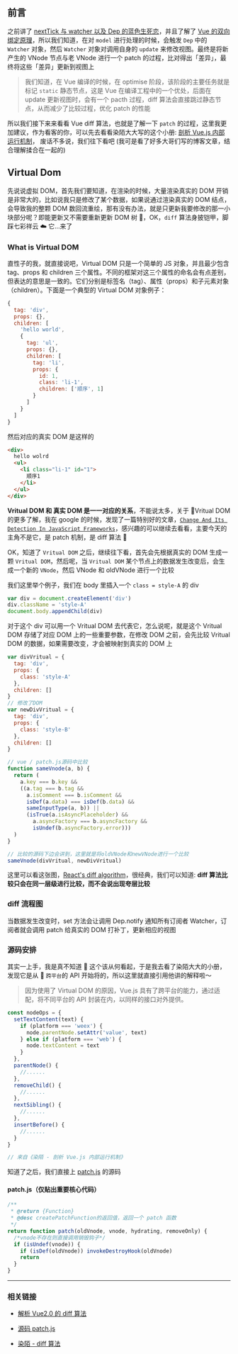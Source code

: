 ## 前言

之前讲了 [nextTick 与 watcher 以及 Dep 的蓝色生死恋](https://github.com/PDKSophia/blog.io/blob/master/Vue%E7%AC%94%E8%AE%B0/Vue%E7%AF%87-nextTick%E4%B8%8Ewatcher%E4%BB%A5%E5%8F%8ADep%E7%9A%84%E8%93%9D%E8%89%B2%E7%94%9F%E6%AD%BB%E6%81%8B.md)，并且了解了 [Vue 的双向绑定原理](https://github.com/PDKSophia/blog.io/blob/master/Vue%E7%AC%94%E8%AE%B0/Vue%E7%AF%87-%E6%95%B0%E6%8D%AE%E5%8F%8C%E5%90%91%E7%BB%91%E5%AE%9A%E5%8E%9F%E7%90%86.md)，所以我们知道，在对 `model` 进行处理的时候，会触发 `Dep` 中的 `Watcher` 对象，然后 `Watcher` 对象对调用自身的 `update` 来修改视图。最终是将新产生的 VNode 节点与老 VNode 进行一个 patch 的过程，比对得出「差异」，最终将这些「差异」更新到视图上

> 我们知道，在 Vue 编译的时候，在 optimise 阶段，该阶段的主要任务就是标记 `static` 静态节点，这是 Vue 在编译工程中的一个优处，后面在 update 更新视图时，会有一个 pacth 过程，diff 算法会直接跳过静态节点，从而减少了比较过程，优化 patch 的性能

所以我们接下来来看看 Vue diff 算法，也就是了解一下 `patch` 的过程，这里我更加建议，作为看客的你，可以先去看看染陌大大写的这个小册: [剖析 Vue.js 内部运行机制](https://juejin.im/book/5a36661851882538e2259c0f/section/5a3bb17ff265da432529796a)， 废话不多说，我们往下看吧 (我可是看了好多大哥们写的博客文章，结合理解揉合在一起的)

## Virtual Dom

先说说虚拟 DOM，首先我们要知道，在渲染的时候，大量渲染真实的 DOM 开销是非常大的，比如说我只是修改了某个数据，如果说通过渲染真实的 DOM 结点，会导致我的整颗 DOM 数回流重绘，那有没有办法，就是只更新我要修改的那一小块部分呢？即能更新又不需要重新更新 DOM 树 🌲，OK，`diff` 算法身披铠甲，脚踩七彩祥云 ☁️ 它...来了

### What is Virtual DOM

直性子的我，就直接说吧，Virtual DOM 只是一个简单的 JS 对象，并且最少包含 tag、props 和 children 三个属性。不同的框架对这三个属性的命名会有点差别，但表达的意思是一致的。它们分别是标签名（tag）、属性（props）和子元素对象（children）。下面是一个典型的 Virtual DOM 对象例子：

```javascript
{
  tag: 'div',
  props: {},
  children: [
    'hello world',
    {
      tag: 'ul',
      props: {},
      children: [
        tag: 'li',
        props: {
          id: 1,
          class: 'li-1',
          children: ['顺序', 1]
        }
      ]
    }
  ]
}
```

然后对应的真实 DOM 是这样的

```html
<div>
  hello wolrd
  <ul>
    <li class="li-1" id="1">
      顺序1
    </li>
  </ul>
</div>
```

**Vritual DOM 和 真实 DOM 是一一对应的关系**，不能说太多，关于 Vritual DOM 的更多了解，我在 google 的时候，发现了一篇特别好的文章，[`Change And Its Detection In JavaScript Frameworks`](http://teropa.info/blog/2015/03/02/change-and-its-detection-in-javascript-frameworks.html)，感兴趣的可以继续去看看，主要今天的主角不是它，是 patch 机制，是 diff 算法 👏

OK，知道了 `Vritual DOM` 之后，继续往下看，首先会先根据真实的 DOM 生成一颗 `Vritual DOM`，然后呢，当 `Vritual DOM` 某个节点上的数据发生改变后，会生成一个新的 `VNode`，然后 VNode 和 oldVNode 进行一个比较

我们这里举个例子，我们在 body 里插入一个 `class = style-A` 的 div

```javascript
var div = document.createElement('div')
div.className = 'style-A'
document.body.appendChild(div)
```

对于这个 div 可以用一个 Vritual DOM 去代表它，怎么说呢，就是这个 Vritual DOM 存储了对应 DOM 上的一些重要参数，在修改 DOM 之前，会先比较 Vritual DOM 的数据，如果需要改变，才会被映射到真实的 DOM 上

```javascript
var divVritual = {
  tag: 'div',
  props: {
    class: 'style-A'
  },
  children: []
}
// 修改了DOM
var newDivVritual = {
  tag: 'div',
  props: {
    class: 'style-B'
  },
  children: []
}

// vue / patch.js源码中比较
function sameVnode(a, b) {
  return (
    a.key === b.key &&
    ((a.tag === b.tag &&
      a.isComment === b.isComment &&
      isDef(a.data) === isDef(b.data) &&
      sameInputType(a, b)) ||
      (isTrue(a.isAsyncPlaceholder) &&
        a.asyncFactory === b.asyncFactory &&
        isUndef(b.asyncFactory.error)))
  )
}

// 比较的源码下边会讲到，这里就是将oldVNode和newVNode进行一个比较
sameVnode(divVritual, newDivVritual)
```

这里可以看这张图，[React's diff algorithm](https://calendar.perfplanet.com/2013/diff/)，很经典，我们可以知道: **diff 算法比较只会在同一层级进行比较，而不会说出现夸层比较**

<div align='center'>
<!-- <img src='https://github.com/PDKSophia/blog.io/raw/master/image/diff-1.png' width='450' height='250' /> -->
</div>

### diff 流程图

当数据发生改变时，set 方法会让调用 Dep.notify 通知所有订阅者 Watcher，订阅者就会调用 patch 给真实的 DOM 打补丁，更新相应的视图

<div align='center'>
<!-- <img src='https://github.com/PDKSophia/blog.io/raw/master/image/diff-2.png' width='550' height='550' /> -->
</div>

### 源码安排

其实一上手，我是真不知道  这个该从何看起，于是我去看了染陌大大的小册，发现它是从  `跨平台`的 API 开始将的，所以这里就直接引用他讲的解释啦～

> 因为使用了 Virtual DOM 的原因，Vue.js 具有了跨平台的能力，通过适配，将不同平台的 API 封装在内，以同样的接口对外提供。

```javascript
const nodeOps = {
  setTextContent(text) {
    if (platform === 'weex') {
      node.parentNode.setAttr('value', text)
    } else if (platform === 'web') {
      node.textContent = text
    }
  },
  parentNode() {
    //......
  },
  removeChild() {
    //......
  },
  nextSibling() {
    //......
  },
  insertBefore() {
    //......
  }
}

// 来自《染陌 - 剖析 Vue.js 内部运行机制》
```

知道了之后，我们直接上 [patch.js](https://github.com/vuejs/vue/blob/dev/src/core/vdom/patch.js) 的源码

#### patch.js（仅贴出重要核心代码）

```javascript
/**
 * @return {Function}
 * @desc createPatchFunction的返回值，返回一个 patch 函数
 */
return function patch(oldVnode, vnode, hydrating, removeOnly) {
  /*vnode不存在则直接调用销毁钩子*/
  if (isUndef(vnode)) {
    if (isDef(oldVnode)) invokeDestroyHook(oldVnode)
    return
  }
}
```

---

### 相关链接

- [解析 Vue2.0 的 diff 算法](https://github.com/aooy/blog/issues/2)

- [源码 patch.js](https://github.com/vuejs/vue/blob/dev/src/core/vdom/patch.js)

- [染陌 - diff 算法](<https://github.com/answershuto/learnVue/blob/master/docs/VirtualDOM%E4%B8%8Ediff(Vue%E5%AE%9E%E7%8E%B0).MarkDown>)
